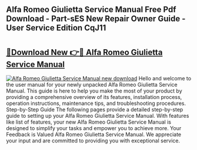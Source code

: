 ## Alfa Romeo Giulietta Service Manual Free Pdf Download - Part-sES New Repair Owner Guide - User Service Edition CqJ11

# <h2><a href="http://bc93285.oget.top/?id=Alfa+Romeo+Giulietta+Service+Manual">🔗Download New 👉🔴 Alfa Romeo Giulietta Service Manual</a></h2>

[![Alfa Romeo Giulietta Service Manual new download](https://i.imgur.com/5g1atiW.png)](http://bc93285.oget.top/?id=Alfa+Romeo+Giulietta+Service+Manual)
Hello and welcome to the user manual for your newly unpacked Alfa Romeo Giulietta Service Manual. This guide is here to help you make the most of your product by providing a comprehensive overview of its features, installation process, operation instructions, maintenance tips, and troubleshooting procedures. Step-by-Step Guide The following pages provide a detailed step-by-step guide to setting up your Alfa Romeo Giulietta Service Manual. With features like list of features, your new Alfa Romeo Giulietta Service Manual is designed to simplify your tasks and empower you to achieve more. Your Feedback is Valued Alfa Romeo Giulietta Service Manual. We appreciate your input and are committed to providing you with exceptional service.
